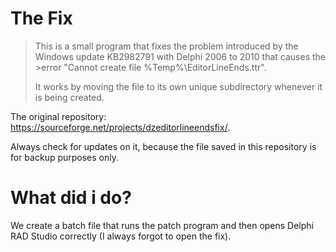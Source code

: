 # The Fix
>This is a small program that fixes the problem introduced by the Windows update KB2982791 with Delphi 2006 to 2010 that causes the >error "Cannot create file %Temp%\EditorLineEnds.ttr".
>
>It works by moving the file to its own unique subdirectory whenever it is being created.  

The original repository: https://sourceforge.net/projects/dzeditorlineendsfix/. 

Always check for updates on it, because the file saved in this repository is for backup purposes only.

# What did i do?
We create a batch file that runs the patch program and then opens Delphi RAD Studio correctly (I always forgot to open the fix).

